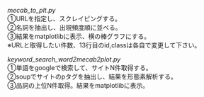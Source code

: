 _mecab_to_plt.py_  
①URLを指定し、スクレイピングする。  
②名詞を抽出し、出現頻度順に並べる。  
③結果をmatplotlibに表示、横の棒グラフにする。  
※URLと取得したい件数、13行目のid,classは各自で変更して下さい。

_keyword_search_word2mecab2plot.py_  
①単語をgoogleで検索して、サイトN件取得する。  
②soupでサイトのpタグを抽出し、結果を形態素解析する。  
③品詞の上位N件取得。結果をmatplotlibに表示。
